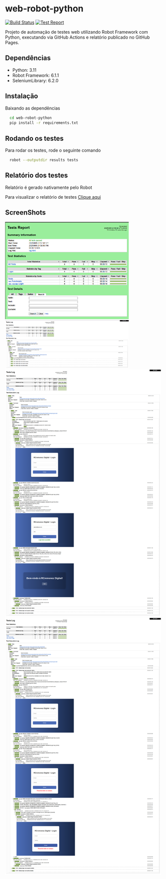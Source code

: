 # web-robot-python

[![Build Status](https://github.com/cremope/web-robot-python/actions/workflows/ci.yml/badge.svg)](https://github.com/cremope/web-robot-python/actions/workflows/ci.yml)
[![Test Report](https://img.shields.io/badge/Robot_Report-View-blue)](https://cremope.github.io/web-robot-python/)

Projeto de automação de testes web utilizando Robot Framework com Python, executando via GitHub Actions e relatório publicado no GitHub Pages.

## Dependências
- Python: 3.11
- Robot Framework: 6.1.1
- SeleniumLibrary: 6.2.0

## Instalação
Baixando as dependências

```bash
  cd web-robot-python
  pip install -r requirements.txt
```

## Rodando os testes
Para rodar os testes, rode o seguinte comando

```bash
  robot --outputdir results tests
```

## Relatório dos testes
Relatório é gerado nativamente pelo Robot

Para visualizar o relatório de testes [Clique aqui](https://cremope.github.io/web-robot-python/)

## ScreenShots
<img src="https://github.com/cremope/web-robot-python/blob/main/ScreenShots/Report_Overview.png" width="400" /> 
<img src="https://github.com/cremope/web-robot-python/blob/main/ScreenShots/Log_Overview.png" width="400" /> 
<img src="https://github.com/cremope/web-robot-python/blob/main/ScreenShots/TC01_CaminhoFeliz_Overview.png" width="800" /> 
<img src="https://github.com/cremope/web-robot-python/blob/main/ScreenShots/TC02_FluxoValidacao_Overview.png" width="800" />
 